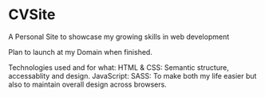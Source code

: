 # CVSite
A Personal Site to showcase my growing skills in web development

Plan to launch at my Domain when finished.

Technologies used and for what:
HTML & CSS: Semantic structure, accessablity and design.
JavaScript:
SASS: To make both my life easier but also to maintain overall design across browsers.
